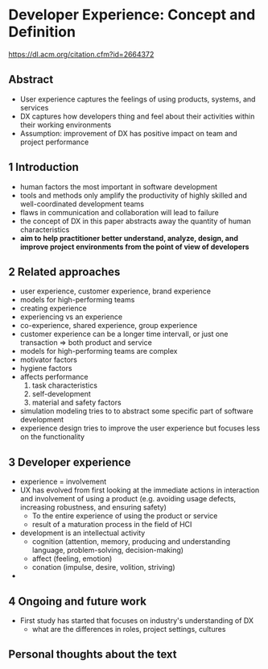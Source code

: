 # Developer Experience: Concept and Definition

https://dl.acm.org/citation.cfm?id=2664372

## Abstract

- User experience captures the feelings of using products, systems, and services
- DX captures how developers thing and feel about their activities within their working environments
- Assumption: improvement of DX has positive impact on team and project performance

## 1 Introduction

- human factors the most important in software development
- tools and methods only amplify the productivity of highly skilled and well-coordinated development teams
- flaws in communication and collaboration will lead to failure
- the concept of DX in this paper abstracts away the quantity of human characteristics
- **aim to help practitioner better understand, analyze, design, and improve project environments from the point of view of developers**

## 2 Related approaches

- user experience, customer experience, brand experience
- models for high-performing teams 
- creating experience
- experiencing vs an experience
- co-experience, shared experience, group experience
- customer experience can be a longer time intervall, or just one transaction => both product and service
- models for high-performing teams are complex
- motivator factors
- hygiene factors
- affects performance
  1. task characteristics
  2. self-development
  3. material and safety factors
- simulation modeling tries to to abstract some specific part of software development
- experience design tries to improve the user experience but focuses less on the functionality

## 3 Developer experience 

- experience = involvement
- UX has evolved from first looking at the immediate actions in interaction and involvement of using a product (e.g. avoiding usage defects, increasing robustness, and ensuring safety)
  - To the entire experience of using the product or service
  - result of a maturation process in the field of HCI 
- development is an intellectual activity
  - cognition (attention, memory, producing and understanding language, problem-solving, decision-making)
  - affect (feeling, emotion)
  - conation (impulse, desire, volition, striving)
- 

## 4 Ongoing and future work

- First study has started that focuses on industry's understanding of DX
  - what are the differences in roles, project settings, cultures

## Personal thoughts about the text
